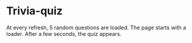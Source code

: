 # Trivia-quiz
At every refresh, 5 random questions are loaded. 
The page starts with a loader. After a few seconds, the quiz appears.
